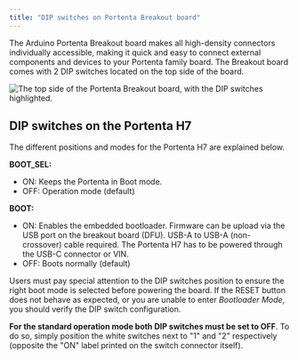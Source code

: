 ```yaml
---
title: "DIP switches on Portenta Breakout board"
---
```


The Arduino Portenta Breakout board makes all high-density connectors individually accessible, making it quick and easy to connect external components and devices to your Portenta family board. The Breakout board comes with 2 DIP switches located on the top side of the board.

![The top side of the Portenta Breakout board, with the DIP switches highlighted.](img/DIP_breakout.png)

## DIP switches on the Portenta H7

The different positions and modes for the Portenta H7 are explained below.

**BOOT_SEL:**

* ON: Keeps the Portenta in Boot mode.
* OFF: Operation mode (default)

**BOOT:**

* ON: Enables the embedded bootloader. Firmware can be upload via the USB port on the breakout board (DFU). USB-A to USB-A (non-crossover) cable required. The Portenta H7 has to be powered through the USB-C connector or VIN.
* OFF: Boots normally (default)

Users must pay special attention to the DIP switches position to ensure the right boot mode is selected before powering the board. If the RESET button does not behave as expected, or you are unable to enter _Bootloader Mode_, you should verify the DIP switch configuration.

**For the standard operation mode both DIP switches must be set to OFF**. To do so, simply position the white switches next to "1" and "2" respectively (opposite the "ON" label printed on the switch connector itself).
